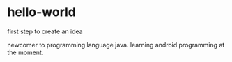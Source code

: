 # hello-world
first step to create an idea

newcomer to programming language java.
learning android programming at the moment.
